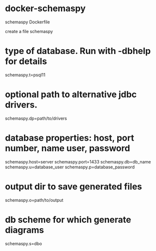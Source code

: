 # docker-schemaspy
schemaspy Dockerfile

create a file schemaspy

# type of database. Run with -dbhelp for details
schemaspy.t=psql11
# optional path to alternative jdbc drivers.
schemaspy.dp=path/to/drivers
# database properties: host, port number, name user, password
schemaspy.host=server
schemaspy.port=1433
schemaspy.db=db_name
schemaspy.u=database_user
schemaspy.p=database_password
# output dir to save generated files
schemaspy.o=path/to/output
# db scheme for which generate diagrams
schemaspy.s=dbo

